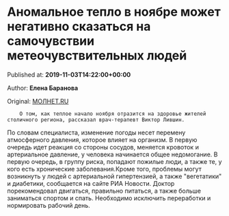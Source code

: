 
# Аномальное тепло в ноябре может негативно сказаться на самочувствии метеочувствительных людей

Published at: **2019-11-03T14:22:00+00:00**

Author: **Елена Баранова**

Original: [МОЛНЕТ.RU](https://www.molnet.ru/mos/ru/health_and_social/o_717218)


        О том, как теплое начало ноября отразится на здоровье жителей столичного региона, рассказал врач-терапевт Виктор Лившин.
      
По словам специалиста, изменение погоды несет перемену атмосферного давления, которое влияет на организм. В первую очередь идет реакция со стороны сосудов, меняется кровоток и артериальное давление, у человека начинается общее недомогание. В первую очередь, в группу риска, попадают пожилые люди, а также те, у кого есть хронические заболевания.Кроме того, проблемы могут возникнуть у людей с артериальной гипертензией, а также "вегетатики" и диабетики, сообщается на сайте РИА Новости. Доктор порекомендовал двигаться, правильно питаться, а также больше заниматься спортом и спать. Необходимо исключить переработки и нормировать рабочий день.
